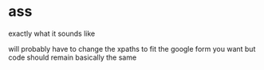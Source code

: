 # ass
exactly what it sounds like

will probably have to change the xpaths to fit the google form you want but code should remain basically the same
